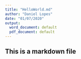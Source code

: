 ```yaml
---
title: "HelloWorld.md"
author: "Daniel Lopes"
date: "01/07/2020"
output:
  word_document: default
  pdf_document: default
---
```


## This is a markdown file
